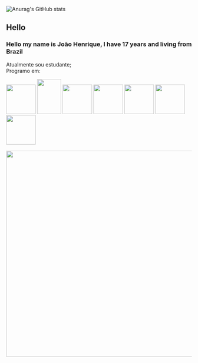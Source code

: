   ![Anurag's GitHub stats](https://github-readme-stats.vercel.app/api?username=kirigaya7447&show_icons=true&count_private=true&theme=synthwave)

<div>
  <h2>Hello</h2>
  <h3>Hello my name is João Henrique, I have 17 years and living from Brazil</h3>
  <p>Atualmente sou estudante;<br>
    Programo em:</p>
  <img height="80px" width="80px" src="https://encrypted-tbn0.gstatic.com/images?q=tbn:ANd9GcSJFH7PBN3gsAx22yIadSQI5B_WozvCgJjyBw&usqp=CAU">
  <img height="95px" width="65px" src="https://upload.wikimedia.org/wikipedia/pt/thumb/3/30/Java_programming_language_logo.svg/1200px-Java_programming_language_logo.svg.png">
  <img height="80px" width="80px" src="https://w7.pngwing.com/pngs/234/329/png-transparent-python-logo-thumbnail.png">
  <img height="80px" width="80px" src="https://cdn-icons-png.flaticon.com/512/732/732212.png">
  <img height="80px" width="80px" src="https://logospng.org/download/css-3/logo-css-3-2048.png">
  <img height="80px" width="80px" src="https://i0.wp.com/pt.mundobabushka.com/wp-content/uploads/sites/5/2016/03/js-logo.png?fit=500%2C500&ssl=1">
  <img height="80px" width="80px" src="https://logospng.org/download/php/logo-php-1024.png">
  </div>
  <br>
  
  <img height="560px" width="560px" src="https://media.tenor.com/RP_qoKH85xgAAAAM/the-rock-sus-the-rock-meme.gif">
  
